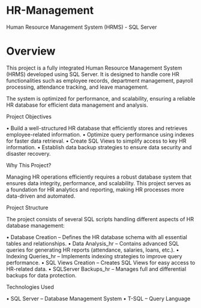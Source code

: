 # HR-Management
Human Resource Management System (HRMS) - SQL Server

# Overview

This project is a fully integrated Human Resource Management System (HRMS) developed using SQL Server. It is designed to handle core HR functionalities such as employee records, department management, payroll processing, attendance tracking, and leave management.

The system is optimized for performance, and scalability, ensuring a reliable HR database for efficient data management and analysis.

Project Objectives

 • Build a well-structured HR database that efficiently stores and retrieves employee-related information.
 • Optimize query performance using indexes for faster data retrieval.
 • Create SQL Views to simplify access to key HR information.
 • Establish data backup strategies to ensure data security and disaster recovery.

Why This Project?

Managing HR operations efficiently requires a robust database system that ensures data integrity, performance, and scalability. This project serves as a foundation for HR analytics and reporting, making HR processes more data-driven and automated.

Project Structure

The project consists of several SQL scripts handling different aspects of HR database management:

 • Database Creation – Defines the HR database schema with all essential tables and relationships.
 • Data Analysis_hr – Contains advanced SQL queries for generating HR reports (attendance, salaries, loans, etc.).
 • Indexing Queries_hr – Implements indexing strategies to improve query performance.
 • SQL Views Creation – Creates SQL Views for easy access to HR-related data.
 • SQLServer Backups_hr – Manages full and differential backups for data protection.

 Technologies Used

 • SQL Server – Database Management System
 • T-SQL – Query Language
 
